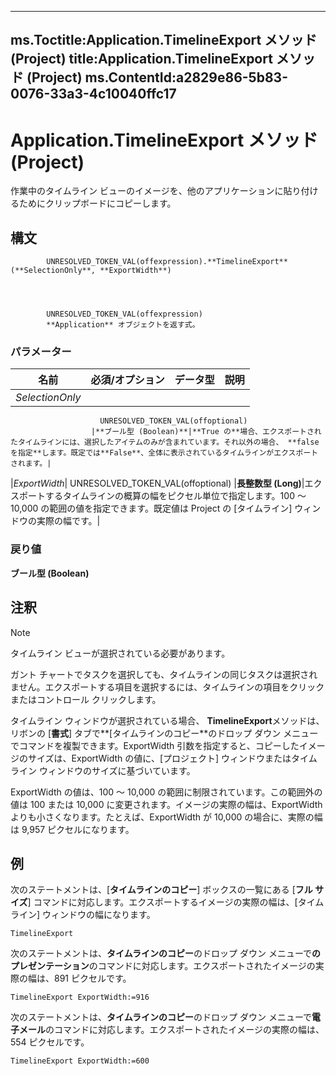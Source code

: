 

---
ms.Toctitle:Application.TimelineExport メソッド (Project)
title:Application.TimelineExport メソッド (Project)
ms.ContentId:a2829e86-5b83-0076-33a3-4c10040ffc17
---
# Application.TimelineExport メソッド (Project)




作業中のタイムライン ビューのイメージを、他のアプリケーションに貼り付けるためにクリップボードにコピーします。

## 構文

            UNRESOLVED_TOKEN_VAL(offexpression).**TimelineExport**(**SelectionOnly**, **ExportWidth**)




            UNRESOLVED_TOKEN_VAL(offexpression)
            **Application** オブジェクトを返す式。

### パラメーター

|**名前**|**必須/オプション**|**データ型**|**説明**|
|---|---|---|---|
|*SelectionOnly*|
                        UNRESOLVED_TOKEN_VAL(offoptional)
                      |**ブール型 (Boolean)**|**True の**場合、エクスポートされたタイムラインには、選択したアイテムのみが含まれています。それ以外の場合、 **false を指定**します。既定では**False**、全体に表示されているタイムラインがエクスポートされます。|
|*ExportWidth*|
                        UNRESOLVED_TOKEN_VAL(offoptional)
                      |**長整数型 (Long)**|エクスポートするタイムラインの概算の幅をピクセル単位で指定します。100 ～ 10,000 の範囲の値を指定できます。既定値は Project の [タイムライン] ウィンドウの実際の幅です。|



### 戻り値
**ブール型 (Boolean)**





## 注釈

>[!NOTE]
>タイムライン ビューが選択されている必要があります。


ガント チャートでタスクを選択しても、タイムラインの同じタスクは選択されません。エクスポートする項目を選択するには、タイムラインの項目をクリックまたはコントロール クリックします。



タイムライン ウィンドウが選択されている場合、 **TimelineExport**メソッドは、リボンの [**書式**] タブで**[タイムラインのコピー**のドロップ ダウン メニューでコマンドを複製できます。ExportWidth 引数を指定すると、コピーしたイメージのサイズは、ExportWidth の値に、[プロジェクト] ウィンドウまたはタイムライン ウィンドウのサイズに基づいています。



ExportWidth の値は、100 ～ 10,000 の範囲に制限されています。この範囲外の値は 100 または 10,000 に変更されます。イメージの実際の幅は、ExportWidth よりも小さくなります。たとえば、ExportWidth が 10,000 の場合に、実際の幅は 9,957 ピクセルになります。



## 例
次のステートメントは、[**タイムラインのコピー**] ボックスの一覧にある [**フル サイズ**] コマンドに対応します。エクスポートするイメージの実際の幅は、[タイムライン] ウィンドウの幅になります。

```vba
TimelineExport
```




次のステートメントは、**タイムラインのコピー**のドロップ ダウン メニューで**のプレゼンテーション**のコマンドに対応します。エクスポートされたイメージの実際の幅は、891 ピクセルです。

```vba
TimelineExport ExportWidth:=916
```




次のステートメントは、**タイムラインのコピー**のドロップ ダウン メニューで**電子メール**のコマンドに対応します。エクスポートされたイメージの実際の幅は、554 ピクセルです。

```vba
TimelineExport ExportWidth:=600
```





